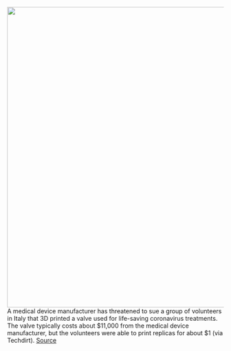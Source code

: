 <img src='https://cdn.vox-cdn.com/thumbor/fB5Hx18jqmSOBelUmXoQMVVOR-U=/0x0:843x1124/1200x800/filters:focal(286x559:420x693)/cdn.vox-cdn.com/uploads/chorus_image/image/66515802/89913286_10219726497046716_5798405037298286592_o.0.jpg' width='700px' /><br/>
A medical device manufacturer has threatened to sue a group of volunteers in Italy that 3D printed a valve used for life-saving coronavirus treatments. The valve typically costs about $11,000 from the medical device manufacturer, but the volunteers were able to print replicas for about $1 (via Techdirt).
<a href='https://www.theverge.com/2020/3/17/21184308/coronavirus-italy-medical-company-threatens-sue-3d-print-valves-treatments'> Source <a/>